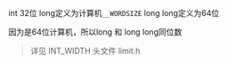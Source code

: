 
int 32位
long定义为计算机`__WORDSIZE`
long long定义为64位

因为是64位计算机，所以long 和 long long同位数
> 详见 INT_WIDTH 
> 头文件 limit.h

